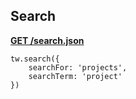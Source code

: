 ## Search
[**GET /search.json**](https://developer.teamwork.com/searchProjects)

```
tw.search({
	searchFor: 'projects',
	searchTerm: 'project'
})
```